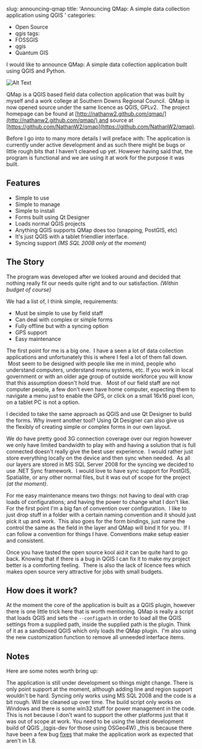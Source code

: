 slug: announcing-qmap
title: 'Announcing QMap: A simple data collection application using QGIS   '
categories:
- Open Source
- qgis
tags:
- FOSSGIS
- qgis
- Quantum GIS

I would like to announce QMap: A simple data collection application built using QGIS and Python.

![Alt Text](/images/https://raw.github.com/NathanW2/qmap/gh-pages/images/Screen2.png)

QMap is a QGIS based field data collection application that was built by myself and a work college at Southern Downs Regional Council.  QMap is now opened source under the same licence as QGIS, GPLv2.  The project homepage can be found at [http://nathanw2.github.com/qmap/](http://nathanw2.github.com/qmap/) and source at [https://github.com/NathanW2/qmap](https://github.com/NathanW2/qmap).

Before I go into to many more details I will preface with: The application is currently under active development and as such there might be bugs or little rough bits that I haven't cleaned up yet. However having said that, the program is functional and we are using it at work for the purpose it was built.

## Features
  * Simple to use
  * Simple to manage
  * Simple to install
  * Forms built using Qt Designer
  * Loads normal QGIS projects
  * Anything QGIS supports QMap does too (snapping, PostGIS, etc)
  * It's just QGIS with a tablet friendlier interface.
  * Syncing support _(MS SQL 2008 only at the moment)_

## The Story


The program was developed after we looked around and decided that nothing really fit our needs quite right and to our satisfaction. _(Within budget of course)_

We had a list of, I think simple, requirements:

  * Must be simple to use by field staff
  * Can deal with complex or simple forms	
  * Fully offline but with a syncing option	
  * GPS support
  * Easy maintenance

The first point for me is a big one.  I have a seen a lot of data collection applications and unfortunately this is where I feel a lot of them fall down.  Most seem to be designed with people like me in mind, people who understand computers, understand menu systems, etc. If you work in local government or with an older age group of outside workforce you will know that this assumption doesn't hold true.   Most of our field staff are not computer people, a few don't even have home computer, expecting them to navigate a menu just to enable the GPS, or click on a small 16x16 pixel icon, on a tablet PC is not a option.

I decided to take the same approach as QGIS and use Qt Designer to build the forms. Why invent another tool? Using Qt Designer can also give us the flexibly of creating simple or complex forms in our own layout.

We do have pretty good 3G connection coverage over our region however we only have limited bandwidth to play with and having a solution that is full connected doesn't really give the best user experience.  I would rather just store everything locally on the device and then sync when needed.  As all our layers are stored in MS SQL Server 2008 for the syncing we decided to use .NET Sync framework.  I would love to have sync support for PostGIS, Spatialite, or any other normal files, but it was out of scope for the project _(at the moment)_.

For me easy maintenance means two things: not having to deal with crap loads of configurations; and having the power to change what I don't like. For the first point I'm a big fan of convention over configuration.  I like to just drop stuff in a folder with a certain naming convention and it should just pick it up and work.  This also goes for the form bindings, just name the control the same as the field in the layer and QMap will bind it for you.  If I can follow a convention for things I have. Conventions make setup easier and consistent.

Once you have tasted the open source kool aid it can be quite hard to go back. Knowing that if there is a bug in QGIS I can fix it to make my project better is a comforting feeling.  There is also the lack of licence fees which makes open source very attractive for jobs with small budgets.


## How does it work?


At the moment the core of the application is built as a QGIS plugin, however there is one little trick here that is worth mentioning. QMap is really a script that loads QGIS and sets the `--configpath` in order to load all the QGIS settings from a supplied path, inside the supplied path is the plugin. Think of it as a sandboxed QGIS which only loads the QMap plugin.  I'm also using the new customization function to remove all unneeded interface items.


## Notes

Here are some notes worth bring up:

The application is still under development so things might change.
There is only point support at the moment, although adding line and region support wouldn't be hard.
Syncing only works using MS SQL 2008 and the code is a bit rough. Will be cleaned up over time.
The build script only works on Windows and there is some win32 stuff for power management in the code. This is not because I don't want to support the other platforms just that it was out of scope at work.
You need to be using the latest development build of QGIS _(qgis-dev for those using OSGeo4W) _this is because there have been a few bug [fixes](https://github.com/qgis/Quantum-GIS/commit/4a9a9f7dbb97d12f2b29237ec97fb7f93a9f2535) that make the application work as expected that aren't in 1.8.
